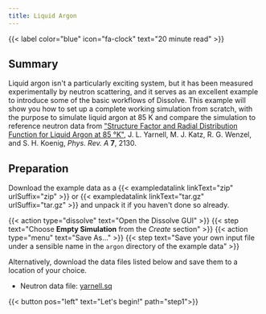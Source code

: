 ```yaml
---
title: Liquid Argon
---
```


{{< label color="blue" icon="fa-clock" text="20 minute read" >}}

## Summary

Liquid argon isn't a particularly exciting system, but it has been measured experimentally by neutron scattering, and it serves as an excellent example to introduce some of the basic workflows of Dissolve. This example will show you how to set up a complete working simulation from scratch, with the purpose to simulate liquid argon at 85 K and compare the simulation to reference neutron data from ["Structure Factor and Radial Distribution Function for Liquid Argon at 85 °K"](https://journals.aps.org/pra/abstract/10.1103/PhysRevA.7.2130), J. L. Yarnell, M. J. Katz, R. G. Wenzel, and S. H. Koenig, _Phys. Rev. A_ **7**, 2130.

## Preparation

Download the example data as a {{< exampledatalink linkText="zip" urlSuffix="zip" >}} or {{< exampledatalink linkText="tar.gz" urlSuffix="tar.gz" >}} and unpack it if you haven't done so already.


{{< action type="dissolve" text="Open the Dissolve GUI" >}}
{{< step text="Choose **Empty Simulation** from the _Create_ section" >}} 
{{< action type="menu" text="Save As..." >}}
{{< step text="Save your own input file under a sensible name in the `argon` directory of the example data" >}}

Alternatively, download the data files listed below and save them to a location of your choice.

- Neutron data file: [yarnell.sq](https://raw.githubusercontent.com/projectdissolve/dissolve/develop/examples/argon/data/yarnell.sq)


{{< button pos="left" text="Let's begin!" path="step1">}}
